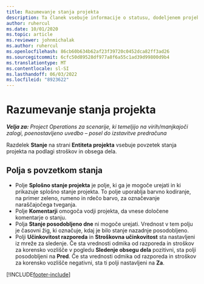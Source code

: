 ```yaml
---
title: Razumevanje stanja projekta
description: Ta članek vsebuje informacije o statusu, dodeljenem projektom v Dynamics 365 Project Operations.
author: ruhercul
ms.date: 10/01/2020
ms.topic: article
ms.reviewer: johnmichalak
ms.author: ruhercul
ms.openlocfilehash: 86cb60b634b62af23f39720c0452dca82ff3ad26
ms.sourcegitcommit: 6cfc50d89528df977a8f6a55c1ad39d99800d9b4
ms.translationtype: MT
ms.contentlocale: sl-SI
ms.lasthandoff: 06/03/2022
ms.locfileid: "8923622"
---
```

# <a name="understand-project-status"></a>Razumevanje stanja projekta

_**Velja za:** Project Operations za scenarije, ki temeljijo na virih/manjkajoči zalogi, poenostavljeno uvedbo – posel do izstavitve predračuna_


Razdelek **Stanje** na strani **Entiteta projekta** vsebuje povzetek stanja projekta na podlagi stroškov in obsega dela.


## <a name="status-summary-fields"></a>Polja s povzetkom stanja

- Polje **Splošno stanje projekta** je polje, ki ga je mogoče urejati in ki prikazuje splošno stanje projekta. To polje uporablja barvno kodiranje, na primer zeleno, rumeno in rdečo barvo, za označevanje naraščajočega tveganja. 
- Polje **Komentarji** omogoča vodji projekta, da vnese določene komentarje o stanju. 
- Polja **Stanje posodobljeno dne** ni mogoče urejati. Vrednost v tem polju je časovni žig, ki označuje, kdaj je bilo stanje nazadnje posodobljeno.
- Polji **Učinkovitost razporeda** in **Stroškovna učinkovitost** sta nastavljeni iz mreže za sledenje. Če sta vrednosti odmika od razporeda in stroškov za korensko vozlišče v pogledu **Sledenje obsegu dela** pozitivni, sta polji posodobljeni na **Pred**. Če sta vrednosti odmika od razporeda in stroškov za korensko vozlišče negativni, sta ti polji nastavljeni na **Za**.


[!INCLUDE[footer-include](../includes/footer-banner.md)]